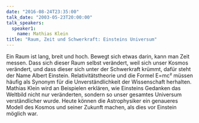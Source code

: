 ```yaml
---
date: "2016-08-24T23:35:00"
talk_date: "2003-05-23T20:00:00"
talk_speakers:
  speaker1:
    name: Mathias Klein
title: "Raum, Zeit und Schwerkraft: Einsteins Universum"
---
```


Ein Raum ist lang, breit und hoch. Bewegt sich etwas darin, kann man Zeit messen. Dass sich dieser Raum selbst verändert, weil sich unser Kosmos verändert, und dass dieser sich unter der Schwerkraft krümmt, dafür steht der Name Albert Einstein. Relativitätstheorie und die Formel E=mc² müssen häufig als Synonym für die Unverständlichkeit der Wissenschaft herhalten. Mathias Klein wird an Beispielen erklären, wie Einsteins Gedanken das Weltbild nicht nur veränderten, sondern so unser gesamtes Universum verständlicher wurde. Heute können die Astrophysiker ein genaueres Modell des Kosmos und seiner Zukunft machen, als dies vor Einstein möglich war.
